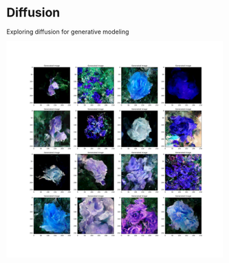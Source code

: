 # Diffusion
Exploring diffusion for generative modeling

![Alt text](Figures/flowers.png?raw=true "Latent diffusion on roses data")
